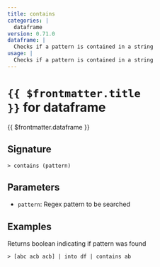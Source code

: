 ```yaml
---
title: contains
categories: |
  dataframe
version: 0.71.0
dataframe: |
  Checks if a pattern is contained in a string
usage: |
  Checks if a pattern is contained in a string
---
```


# <code>{{ $frontmatter.title }}</code> for dataframe

<div class='command-title'>{{ $frontmatter.dataframe }}</div>

## Signature

```> contains (pattern)```

## Parameters

 -  `pattern`: Regex pattern to be searched

## Examples

Returns boolean indicating if pattern was found
```shell
> [abc acb acb] | into df | contains ab
```

